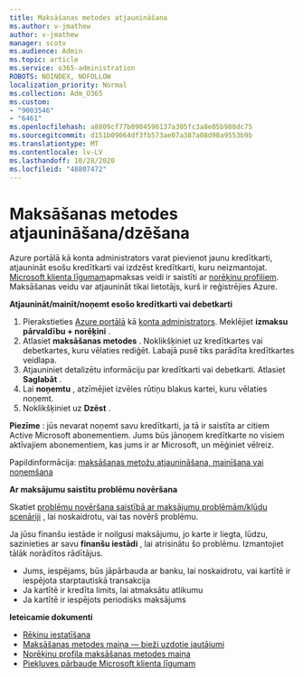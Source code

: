 ```yaml
---
title: Maksāšanas metodes atjaunināšana
ms.author: v-jmathew
author: v-jmathew
manager: scotv
ms.audience: Admin
ms.topic: article
ms.service: o365-administration
ROBOTS: NOINDEX, NOFOLLOW
localization_priority: Normal
ms.collection: Adm_O365
ms.custom:
- "9003546"
- "6461"
ms.openlocfilehash: a8809cf77b0904596137a305fc3a8e05b988dc75
ms.sourcegitcommit: d151b09064df3fb573ae07a387a08d98a9553b9b
ms.translationtype: MT
ms.contentlocale: lv-LV
ms.lasthandoff: 10/28/2020
ms.locfileid: "48807472"
---
```

# <a name="updatedelete-payment-method"></a>Maksāšanas metodes atjaunināšana/dzēšana

Azure portālā kā konta administrators varat pievienot jaunu kredītkarti, atjaunināt esošu kredītkarti vai izdzēst kredītkarti, kuru neizmantojat. [Microsoft klienta līgumam](https://docs.microsoft.com/azure/billing/billing-how-to-change-credit-card?WT.mc_id=Portal-Microsoft_Azure_Support#check-access-to-a-microsoft-customer-agreement)apmaksas veidi ir saistīti ar [norēķinu profiliem](https://docs.microsoft.com/azure/billing/billing-how-to-change-credit-card?WT.mc_id=Portal-Microsoft_Azure_Support#change-payment-method-for-a-billing-profile). Maksāšanas veidu var atjaunināt tikai lietotājs, kurš ir reģistrējies Azure.

**Atjaunināt/mainīt/noņemt esošo kredītkarti vai debetkarti**

1.  Pierakstieties [Azure portālā](https://portal.azure.com/) kā [konta administrators](https://docs.microsoft.com/azure/billing/billing-subscription-transfer?WT.mc_id=Portal-Microsoft_Azure_Support#whoisaa). Meklējiet **izmaksu pārvaldību + norēķini** .
2.  Atlasiet **maksāšanas metodes** . Noklikšķiniet uz kredītkartes vai debetkartes, kuru vēlaties rediģēt. Labajā pusē tiks parādīta kredītkartes veidlapa.
3.  Atjauniniet detalizētu informāciju par kredītkarti vai debetkarti. Atlasiet **Saglabāt** .
4.  Lai **noņemtu** , atzīmējiet izvēles rūtiņu blakus kartei, kuru vēlaties noņemt.
5.  Noklikšķiniet uz **Dzēst** .

**Piezīme** : jūs nevarat noņemt savu kredītkarti, ja tā ir saistīta ar citiem Active Microsoft abonementiem. Jums būs jānoņem kredītkarte no visiem aktīvajiem abonementiem, kas jums ir ar Microsoft, un mēģiniet vēlreiz.

Papildinformācija: [maksāšanas metožu atjaunināšana, mainīšana vai noņemšana](https://docs.microsoft.com/azure/billing/billing-how-to-change-credit-card?WT.mc_id=Portal-Microsoft_Azure_Support)

**Ar maksājumu saistītu problēmu novēršana**

Skatiet [problēmu novēršana saistībā ar maksājumu problēmām/kļūdu scenāriji](https://support.microsoft.com/help/4505172/troubleshooting-payment-issues) , lai noskaidrotu, vai tas novērš problēmu.

Ja jūsu finanšu iestāde ir noilgusi maksājumu, jo karte ir liegta, lūdzu, sazinieties ar savu **finanšu iestādi** , lai atrisinātu šo problēmu. Izmantojiet tālāk norādītos rādītājus.

- Jums, iespējams, būs jāpārbauda ar banku, lai noskaidrotu, vai kartītē ir iespējota starptautiskā transakcija
- Ja kartītē ir kredīta limits, lai atmaksātu atlikumu
- Ja kartītē ir iespējots periodisks maksājums

**Ieteicamie dokumenti**

- [Rēķinu iestatīšana](https://azure.microsoft.com/pricing/invoicing/)
- [Maksāšanas metodes maiņa — bieži uzdotie jautājumi](https://docs.microsoft.com/azure/billing/billing-how-to-change-credit-card?WT.mc_id=Portal-Microsoft_Azure_Support#frequently-asked-questions)
- [Norēķinu profila maksāšanas metodes maiņa](https://docs.microsoft.com/azure/billing/billing-how-to-change-credit-card?WT.mc_id=Portal-Microsoft_Azure_Support#change-payment-method-for-a-billing-profile)
- [Piekļuves pārbaude Microsoft klienta līgumam](https://docs.microsoft.com/azure/billing/billing-how-to-change-credit-card?WT.mc_id=Portal-Microsoft_Azure_Support#check-access-to-a-microsoft-customer-agreement)
